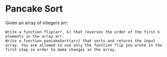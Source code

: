 # Pancake Sort
Given an array of integers arr:

    Write a function flip(arr, k) that reverses the order of the first k elements in the array arr.
    Write a function pancakeSort(arr) that sorts and returns the input array. You are allowed to use only the function flip you wrote in the first step in order to make changes in the array.

